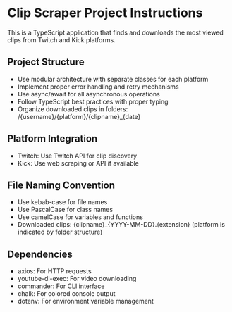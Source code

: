 <!-- Use this file to provide workspace-specific custom instructions to Copilot. For more details, visit https://code.visualstudio.com/docs/copilot/copilot-customization#_use-a-githubcopilotinstructionsmd-file -->

# Clip Scraper Project Instructions

This is a TypeScript application that finds and downloads the most viewed clips from Twitch and Kick platforms.

## Project Structure
- Use modular architecture with separate classes for each platform
- Implement proper error handling and retry mechanisms
- Use async/await for all asynchronous operations
- Follow TypeScript best practices with proper typing
- Organize downloaded clips in folders: /{username}/{platform}/{clipname}_{date}

## Platform Integration
- Twitch: Use Twitch API for clip discovery
- Kick: Use web scraping or API if available

## File Naming Convention
- Use kebab-case for file names
- Use PascalCase for class names
- Use camelCase for variables and functions
- Downloaded clips: {clipname}_{YYYY-MM-DD}.{extension} (platform is indicated by folder structure)

## Dependencies
- axios: For HTTP requests
- youtube-dl-exec: For video downloading
- commander: For CLI interface
- chalk: For colored console output
- dotenv: For environment variable management
